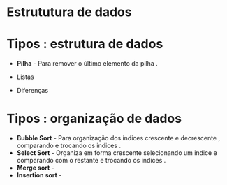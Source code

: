 # Estrututura de dados 

# Tipos : estrutura de dados

* **Pilha** - Para remover o último elemento da pilha . 

* Listas

* Diferenças 

# Tipos : organização de dados 

* **Bubble Sort** - Para organização dos índices crescente e decrescente , comparando e trocando os indices .
* **Select Sort** - Organiza em forma crescente selecionando um indice e comparando com o restante e trocando os indices .
* **Merge sort**  - 
* **Insertion sort** - 

